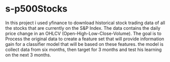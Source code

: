 # s-p500Stocks

In this project i used yfinance to download historical stock trading data of all the
stocks that are currently on the S&P Index. The data contains the daily price
change in an OHLCV (Open-High-Low-Close-Volume).
The goal is to Process the original data to create a feature set that will provide information gain for a
classifier model that will be based on these features.
the model is collect data from six months, then target for 3 months and test his learning on the next 3 months.
